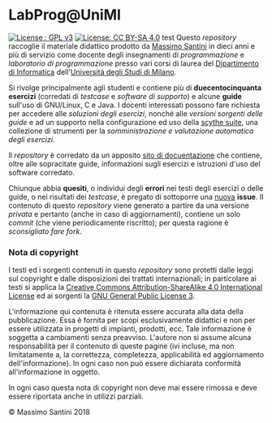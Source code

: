 # LabProg@UniMI

[![License : GPL v3](https://img.shields.io/badge/License-GPL%20v3-blue.svg)](http://www.gnu.org/licenses/gpl-3.0)
[![License: CC BY-SA 4.0](https://img.shields.io/badge/License-CC%20BY--SA%204.0-blue.svg)](http://creativecommons.org/licenses/by-sa/4.0/)
test
Questo *repository* raccoglie il materiale didattico prodotto da [Massimo
Santini](https://santini.di.unimi.it) in dieci anni e più di servizio come
docente degli insegnamenti di *programmazione* e *laboratorio di programmazione*
presso vari corsi di laurea del [Dipartimento di
Informatica](http://www.di.unimi.it) dell'[Università degli Studi di
Milano](https://www.unimi.it/).

Si rivolge principalmente agli studenti e contiene più di **duecentocinquanta
esercizi** (corredati di *testcase* e *software di supporto*) e alcune **guide**
sull'uso di GNU/Linux, C e Java. I docenti interessati possono fare richiesta
per accedere alle *soluzioni degli esercizi*, nonché alle *versioni sorgenti
delle guide* e ad un supporto nella configurazione ed uso della [scythe
suite](https://github.com/scythe-suite), una collezione di strumenti per la
*somministrazione e valutazione automatica degli esercizi*.

Il *repository* è corredato da un apposito [sito di
docuentazione](https://labprog.mapio.it/) che contiene, oltre alle
sopracitate guide, informazioni sugli esercizi e istruzioni d'uso del software
corredato.

Chiunque abbia **quesiti**, o individui degli **errori** nei testi degli
esercizi o delle guide, o nei risultati dei *testcase*, è pregato di sottoporre
una [nuova](https://github.com/mapio/labprog/issues) **issue**. Il contenuto di
questo *repository* viene generato a partire da una versione *privata* e
pertanto (anche in caso di aggiornamenti), contiene un solo *commit* (che viene
periodicamente riscritto); per questa ragione è *sconsigliato fare fork*.

### Nota di copyright

I testi ed i sorgenti contenuti in questo *repository* sono protetti dalle leggi
sul copyright e dalle disposizioni dei trattati internazionali; in particolare
ai testi si applica la [Creative Commons Attribution-ShareAlike 4.0
International License](http://creativecommons.org/licenses/by-sa/4.0/) ed ai
sorgenti la [GNU General Public License
3](https://www.gnu.org/licenses/gpl-3.0.html).

L'informazione qui contenuta è ritenuta essere accurata alla data della
pubblicazione. Essa è fornita per scopi esclusivamente didattici e non per
essere utilizzata in progetti di impianti, prodotti, ecc. Tale informazione è
soggetta a cambiamenti senza preavviso. L'autore non si assume alcuna
responsabilità per il contenuto di queste pagine (ivi incluse, ma non
limitatamente a, la correttezza, completezza, applicabilità ed aggiornamento
dell'informazione). In ogni caso non può essere dichiarata conformità
all'informazione in oggetto.

In ogni caso questa nota di copyright non deve mai essere rimossa e deve essere
riportata anche in utilizzi parziali.

© Massimo Santini 2018
